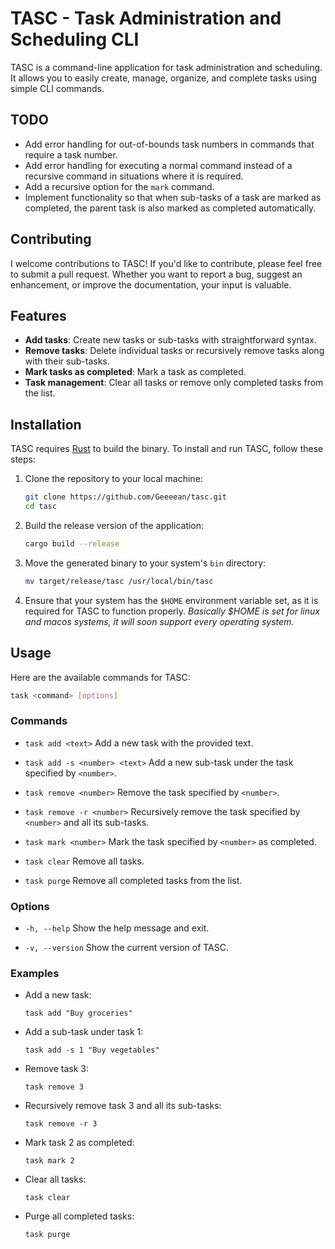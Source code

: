 # TASC - Task Administration and Scheduling CLI

TASC is a command-line application for task administration and scheduling. It allows you to easily create, manage, organize, and complete tasks using simple CLI commands.

## TODO

- Add error handling for out-of-bounds task numbers in commands that require a task number.
- Add error handling for executing a normal command instead of a recursive command in situations where it is required.
- Add a recursive option for the `mark` command.
- Implement functionality so that when sub-tasks of a task are marked as completed, the parent task is also marked as completed automatically.

## Contributing

I welcome contributions to TASC! If you'd like to contribute, please feel free to submit a pull request. Whether you want to report a bug, suggest an enhancement, or improve the documentation, your input is valuable.

## Features

- **Add tasks**: Create new tasks or sub-tasks with straightforward syntax.
- **Remove tasks**: Delete individual tasks or recursively remove tasks along with their sub-tasks.
- **Mark tasks as completed**: Mark a task as completed.
- **Task management**: Clear all tasks or remove only completed tasks from the list.

## Installation

TASC requires [Rust](https://www.rust-lang.org/) to build the binary. To install and run TASC, follow these steps:

1. Clone the repository to your local machine:
    ```bash
    git clone https://github.com/Geeeean/tasc.git
    cd tasc
    ```

2. Build the release version of the application:
    ```bash
    cargo build --release
    ```

3. Move the generated binary to your system's `bin` directory:
    ```bash
    mv target/release/tasc /usr/local/bin/tasc
    ```

4. Ensure that your system has the `$HOME` environment variable set, as it is required for TASC to function properly.
*Basically $HOME is set for linux and macos systems, it will soon support every operating system.*

## Usage

Here are the available commands for TASC:

```bash
task <command> [options]
```

### Commands

- `task add <text>`
  Add a new task with the provided text.

- `task add -s <number> <text>`
  Add a new sub-task under the task specified by `<number>`.

- `task remove <number>`
  Remove the task specified by `<number>`.

- `task remove -r <number>`
  Recursively remove the task specified by `<number>` and all its sub-tasks.

- `task mark <number>`
  Mark the task specified by `<number>` as completed.

- `task clear`
  Remove all tasks.

- `task purge`
  Remove all completed tasks from the list.

### Options

- `-h, --help`
  Show the help message and exit.

- `-v, --version`
  Show the current version of TASC.

### Examples

- Add a new task:
    ```
    task add "Buy groceries"
    ```

- Add a sub-task under task 1:
    ```
    task add -s 1 "Buy vegetables"
    ```

- Remove task 3:
    ```
    task remove 3
    ```

- Recursively remove task 3 and all its sub-tasks:
    ```
    task remove -r 3
    ```

- Mark task 2 as completed:
    ```
    task mark 2
    ```

- Clear all tasks:
    ```
    task clear
    ```

- Purge all completed tasks:
    ```
    task purge
    ```

